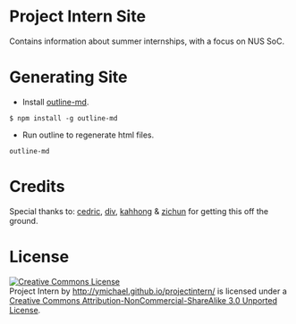# Project Intern Site

Contains information about summer internships, with a focus on NUS SoC.

# Generating Site
- Install [outline-md](https://github.com/ymichael/outline).

```
$ npm install -g outline-md
```

- Run outline to regenerate html files.

```
outline-md
```
# Credits

Special thanks to: [cedric][1], [div][2], [kahhong][3] & [zichun][4] for getting this off the ground.

[1]: http://github.com/ejamesc
[2]: http://github.com/darora
[3]: http://github.com/taykahhong
[4]: http://github.com/zichun

# License
<a rel="license" href="http://creativecommons.org/licenses/by-nc-sa/3.0/deed.en_US"><img alt="Creative Commons License" style="border-width:0" src="http://i.creativecommons.org/l/by-nc-sa/3.0/88x31.png" /></a><br /><span xmlns:dct="http://purl.org/dc/terms/" property="dct:title">Project Intern</span> by <a xmlns:cc="http://creativecommons.org/ns#" href="http://ymichael.github.io/projectintern/" property="cc:attributionName" rel="cc:attributionURL">http://ymichael.github.io/projectintern/</a> is licensed under a <a rel="license" href="http://creativecommons.org/licenses/by-nc-sa/3.0/deed.en_US">Creative Commons Attribution-NonCommercial-ShareAlike 3.0 Unported License</a>.

